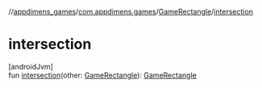 //[appdimens_games](../../../index.md)/[com.appdimens.games](../index.md)/[GameRectangle](index.md)/[intersection](intersection.md)

# intersection

[androidJvm]\
fun [intersection](intersection.md)(other: [GameRectangle](index.md)): [GameRectangle](index.md)